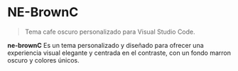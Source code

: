 # NE-BrownC

> Tema cafe oscuro personalizado para Visual Studio Code.

**ne-brownC** Es un tema personalizado y diseñado para ofrecer una experiencia visual elegante y centrada en el contraste, con un fondo marron oscuro y colores únicos.
